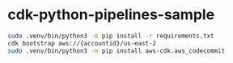 # cdk-python-pipelines-sample

```bash
sudo .venv/bin/python3 -m pip install -r requirements.txt
cdk bootstrap aws://{accountid}/us-east-2
sudo .venv/bin/python3 -m pip install aws-cdk.aws_codecommit
```